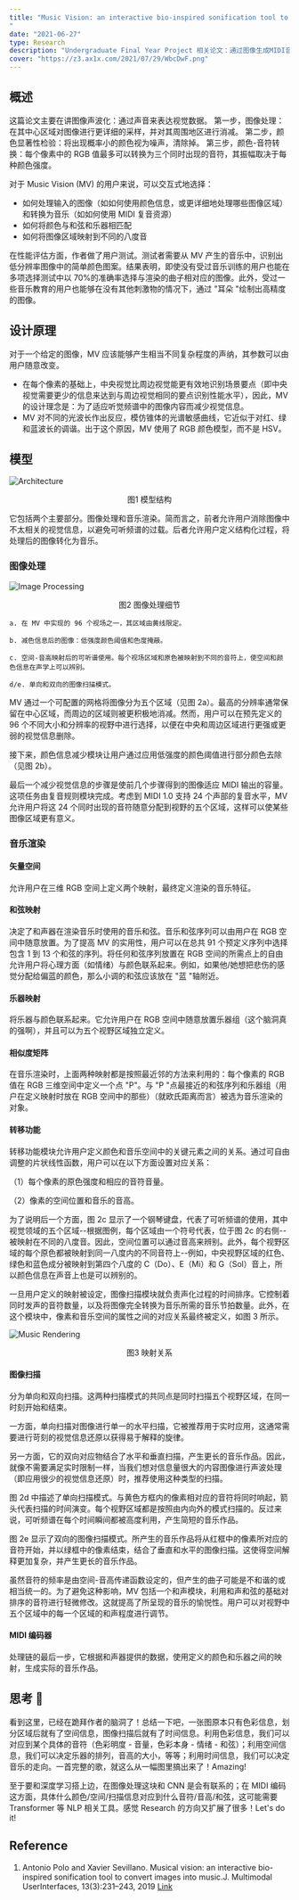 ```yaml
---
title: "Music Vision: an interactive bio-inspired sonification tool to convert images into music
"
date: "2021-06-27"
type: Research
description: "Undergraduate Final Year Project 相关论文：通过图像生成MIDI音乐"
cover: "https://z3.ax1x.com/2021/07/29/WbcDwF.png"
---
```


## 概述

这篇论文主要在讲图像声波化：通过声音来表达视觉数据。
第一步，图像处理：在其中心区域对图像进行更详细的采样，并对其周围地区进行消减。
第二步，颜色显著性检验：将出现概率小的颜色视为噪声，清除掉。
第三步，颜色-音符转换：每个像素中的 RGB 值最多可以转换为三个同时出现的音符，其振幅取决于每种颜色强度。

对于 Music Vision (MV) 的用户来说，可以交互式地选择：

- 如何处理输入的图像（如如何使用颜色信息，或更详细地处理哪些图像区域）和转换为音乐（如如何使用 MIDI 复音资源）
- 如何将颜色与和弦和乐器相匹配
- 如何将图像区域映射到不同的八度音

在性能评估方面，作者做了用户测试。测试者需要从 MV 产生的音乐中，识别出低分辨率图像中的简单颜色图案。结果表明，即使没有受过音乐训练的用户也能在多项选择测试中以 70%的准确率选择与渲染的曲子相对应的图像。此外，受过一些音乐教育的用户也能够在没有其他刺激物的情况下，通过 "耳朵 "绘制出高精度的图像。

## 设计原理

对于一个给定的图像，MV 应该能够产生相当不同复杂程度的声纳，其参数可以由用户随意改变。

- 在每个像素的基础上，中央视觉比周边视觉能更有效地识别场景要点（即中央视觉需要更少的信息来达到与周边视觉相同的要点识别性能水平），因此，MV 的设计理念是：为了适应听觉频谱中的图像内容而减少视觉信息。
- MV 对不同的光波长作出反应，模仿锥体的光谱敏感曲线，它近似于对红、绿和蓝波长的调谐。出于这个原因，MV 使用了 RGB 颜色模型，而不是 HSV。

## 模型

![Architecture](1.png)

<center>图1 模型结构</center>

它包括两个主要部分。图像处理和音乐渲染。简而言之，前者允许用户消除图像中不太相关的视觉信息，以避免可听频谱的过载。后者允许用户定义结构化过程，将处理后的图像转化为音乐。

### 图像处理

![Image Processing](2.png)

<center>图2 图像处理细节</center>

```
a. 在 MV 中实现的 96 个视场之一，其区域由黄线限定。

b. 减色信息后的图像：低强度颜色阈值和色度掩蔽。

c. 空间-音高映射后的可听谱使用。每个视场区域和原色被映射到不同的音符上，使空间和颜色信息在声学上可以辨别。

d/e. 单向和双向的图像扫描模式。

```

MV 通过一个可配置的网格将图像分为五个区域（见图 2a）。最高的分辨率通常保留在中心区域，而周边的区域则被更积极地消减。然而，用户可以在预先定义的 96 个不同大小和分辨率的视野中进行选择，以便在中央和周边区域进行更强或更弱的视觉信息删除。

接下来，颜色信息减少模块让用户通过应用低强度的颜色阈值进行部分颜色去除（见图 2b）。

最后一个减少视觉信息的步骤是使前几个步骤得到的图像适应 MIDI 输出的容量。这项任务由复音规则模块完成。考虑到 MIDI 1.0 支持 24 个声部的复音水平，MV 允许用户将这 24 个同时出现的音符随意分配到视野的五个区域，这样可以使某些图像区域更有意义。

### 音乐渲染

#### 矢量空间

允许用户在三维 RGB 空间上定义两个映射，最终定义渲染的音乐特征。

#### 和弦映射

决定了和声器在渲染音乐时使用的音乐和弦。音乐和弦序列可以由用户在 RGB 空间中随意放置。为了提高 MV 的实用性，用户可以在总共 91 个预定义序列中选择包含 1 到 13 个和弦的序列。将任何和弦序列放置在 RGB 空间的所需点上的自由允许用户将心理方面（如情绪）与颜色联系起来。例如，如果他/她想把悲伤的感觉分配给偏蓝的颜色，那么小调的和弦应该放在 "蓝 "轴附近。

#### 乐器映射

将乐器与颜色联系起来。它允许用户在 RGB 空间中随意放置乐器组（这个脑洞真的强啊），并且可以为五个视野区域独立定义。

#### 相似度矩阵

在音乐渲染时，上面两种映射都是按照最近邻的方法来利用的：每个像素的 RGB 值在 RGB 三维空间中定义一个点 "P"。与 "P "点最接近的和弦序列和乐器组（用户在定义映射时放在 RGB 空间中的那些）（就欧氏距离而言）被选为音乐渲染的对象。

#### 转移功能

转移功能模块允许用户定义颜色和音乐空间中的关键元素之间的关系。通过可自由调整的片状线性函数，用户可以在以下方面设置对应关系：

（1）每个像素的原色强度和相应的音符音量。

（2）像素的空间位置和音乐的音高。

为了说明后一个方面，图 2c 显示了一个钢琴键盘，代表了可听频谱的使用，其中视觉领域的五个区域--根据图例，每个区域由一个符号代表，位于图 2c 的右侧--被映射在不同的八度音。因此，空间位置可以通过音高来辨别。此外，每个视野区域的每个原色都被映射到同一八度内的不同音符上--例如，中央视野区域的红色、绿色和蓝色成分被映射到第四个八度的 C（Do）、E（Mi）和 G（Sol）音上，所以颜色信息在声音上也是可以辨别的。

一旦用户定义的映射被设定，图像扫描模块就负责声化过程的时间排序。它控制着同时发声的音符数量，以及将图像完全转换为音乐所需的音乐节拍数量。此外，在这个模块中，像素和音乐空间的属性之间的对应关系最终被定义，如图 3 所示。

![Music Rendering](3.png)

<center>图3 映射关系</center>

#### 图像扫描

分为单向和双向扫描。这两种扫描模式的共同点是同时扫描五个视野区域，在同一时刻开始和结束。

一方面，单向扫描对图像进行单一的水平扫描，它被推荐用于实时应用，这通常需要进行苛刻的视觉信息还原以获得易于解释的旋律。

另一方面，它的双向对应物结合了水平和垂直扫描，产生更长的音乐作品。因此，就像不需要满足实时限制一样，当我们想对信息量很大的内容图像进行声波处理（即应用很少的视觉信息还原）时，推荐使用这种类型的扫描。

图 2d 中描述了单向扫描模式。与黄色方框内的像素相对应的音符将同时响起，箭头代表扫描的时间演变。每个视野区域都是按照由内向外的模式扫描的。反过来说，可听频谱在每个时间瞬间都被高度利用，产生简短的音乐作品。

图 2e 显示了双向的图像扫描模式。所产生的音乐作品将从红框中的像素所对应的音符开始，并以绿框中的像素结束，结合了垂直和水平的图像扫描。这使得空间解释更加复杂，并产生更长的音乐作品。

虽然音符的频率是由空间-音高传递函数设定的，但产生的曲子可能是不和谐的或相当统一的。为了避免这种影响，MV 包括一个和声模块，利用和声和弦的基础对排序的音符进行轻微修改。这就提高了所呈现的音乐的愉悦性。用户可以对视野中五个区域中的每一个区域的和声程度进行调节。

#### MIDI 编码器

处理链的最后一步，它根据和声器提供的数据，使用定义的颜色和乐器之间的映射，生成实际的音乐作品。

## 思考 🤔

看到这里，已经在跪拜作者的脑洞了！总结一下吧，一张图原本只有色彩信息，划分区域后就有了空间信息，图像扫描后就有了时间信息。利用色彩信息，我们可以对应到某个具体的音符（色彩明度 - 音量，色彩本身 - 情绪 - 和弦）；利用空间信息，我们可以决定乐器的排列，音高的大小，等等；利用时间信息，我们可以决定音乐的走向。一首完整的歌，就这么从一幅图里搞出来了！Amazing!

至于要和深度学习搭上边，在图像处理这块和 CNN 是会有联系的；在 MIDI 编码这方面，具体什么颜色/空间/扫描信息对应到什么音符/音高/和弦，这可能需要 Transformer 等 NLP 相关工具。感觉 Research 的方向又扩展了很多！Let's do it!

## Reference

1. Antonio Polo and Xavier Sevillano. Musical vision: an interactive bio-inspired sonification tool to convert images into music.J. Multimodal UserInterfaces, 13(3):231–243, 2019 [Link](https://link.springer.com/article/10.1007%2Fs12193-018-0280-4)

